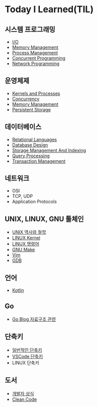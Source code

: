 # Today I Learned(TIL)
## 시스템 프로그래밍
- [I/O](https://github.com/eomhs/TIL/blob/main/system_programming/IO.md)
- [Memory Management](https://github.com/eomhs/TIL/blob/main/system_programming/MM.md)
- [Process Management](https://github.com/eomhs/TIL/blob/main/system_programming/PM.md)
- [Concurrent Programming](https://github.com/eomhs/TIL/blob/main/system_programming/CP.md)
- [Network Programming](https://github.com/eomhs/TIL/blob/main/system_programming/NP.md)
## 운영체제
- [Kernels and Processes](https://github.com/eomhs/TIL/blob/main/operating_system/KP.md)
- [Concurrency](https://github.com/eomhs/TIL/blob/main/operating_system/CO.md)
- [Memory Management](https://github.com/eomhs/TIL/blob/main/operating_system/MM.md)
- [Persistent Storage](https://github.com/eomhs/TIL/blob/main/operating_system/PS.md)
## 데이터베이스
- [Relational Languages](https://github.com/eomhs/TIL/blob/main/database/RL.md)
- [Database Design](https://github.com/eomhs/TIL/blob/main/database/DD.md)
- [Storage Management And Indexing](https://github.com/eomhs/TIL/blob/main/database/SMI.md)
- [Query Processing](https://github.com/eomhs/TIL/blob/main/database/QP.md)
- [Transaction Management](https://github.com/eomhs/TIL/blob/main/database/TM.md)
## 네트워크
- OSI
- TCP, UDP
- Application Protocols
## UNIX, LINUX, GNU 툴체인
- [UNIX 역사와 철학](https://github.com/eomhs/TIL/blob/main/unix_linux_gnu/UNIX.md)
- [LINUX Kernel](https://github.com/eomhs/TIL/blob/main/unix_linux_gnu/Linux%20Kernel.md)
- [LINUX 명령어](https://github.com/eomhs/TIL/blob/main/unix_linux_gnu/Linux%20Command.md)
- [GNU Make](https://github.com/eomhs/TIL/blob/main/unix_linux_gnu/GNU%20Make.md)
- [Vim](https://github.com/eomhs/TIL/blob/main/unix_linux_gnu/Vim.md)
- [GDB](https://github.com/eomhs/TIL/blob/main/unix_linux_gnu/GDB.md)
## 언어
- [Kotlin](https://github.com/eomhs/TIL/blob/main/language/Kotlin.md)
## Go
- [Go Blog 자료구조 관련](https://github.com/eomhs/TIL/blob/main/Go/Go%20Blog_Data%20Structure.md)
## 단축키
- [일반적인 단축키](https://github.com/eomhs/TIL/blob/main/keyboard_shortcut/General.md)
- [VSCode 단축키](https://github.com/eomhs/TIL/blob/main/keyboard_shortcut/VSCode.md)
- LINUX 단축키
## 도서
- [개발자 상식](https://github.com/eomhs/TIL/blob/main/%EB%8F%84%EC%84%9C/%EA%B0%9C%EB%B0%9C%EC%9E%90%20%EC%83%81%EC%8B%9D.md)
- [Clean Code](https://github.com/eomhs/TIL/blob/main/%EB%8F%84%EC%84%9C/Clean%20Code.md)
